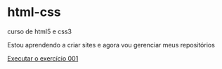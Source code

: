 # html-css
 curso de html5 e css3

 Estou aprendendo a criar sites e agora vou gerenciar meus repositórios

<a href="https://jardelpersan.github.io/html-css/exercicios/ex001/index.html">Executar o exercício 001</a>